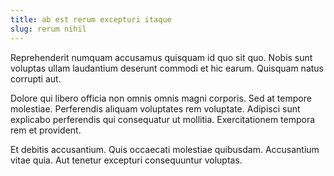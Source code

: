 ```yaml
---
title: ab est rerum excepturi itaque
slug: rerum nihil
---
```


Reprehenderit numquam accusamus quisquam id quo sit quo. Nobis sunt voluptas ullam laudantium deserunt commodi et hic earum. Quisquam natus corrupti aut.

Dolore qui libero officia non omnis omnis magni corporis. Sed at tempore molestiae. Perferendis aliquam voluptates rem voluptate. Adipisci sunt explicabo perferendis qui consequatur ut mollitia. Exercitationem tempora rem et provident.

Et debitis accusantium. Quis occaecati molestiae quibusdam. Accusantium vitae quia. Aut tenetur excepturi consequuntur voluptas.

